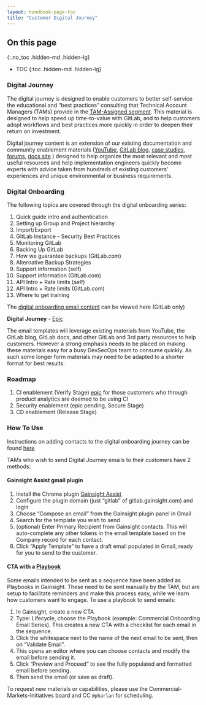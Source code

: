 ```yaml
---
layout: handbook-page-toc
title: "Customer Digital Journey"
---
```


## On this page
{:.no_toc .hidden-md .hidden-lg}

- TOC
{:toc .hidden-md .hidden-lg}


### Digital Journey

The digital journey is designed to enable customers to better self-service the educational and “best practices” consulting that Technical Account Managers (TAMs) provide in the [TAM-Assigned segment](/handbook/customer-success/tam/customer-segments-and-metrics/#tam-assigned-segment). This material is designed to help speed up time-to-value with GitLab, and to help customers adopt workflows and best practices more quickly in order to deepen their return on investment.

Digital journey content is an extension of our existing documentation and community enablement materials ([YouTube](https://www.youtube.com/channel/UCnMGQ8QHMAnVIsI3xJrihhg), [GitLab blog](https://about.gitlab.com/blog/), [case studies](https://about.gitlab.com/customers/), [forums](https://forum.gitlab.com/), [docs site](https://docs.gitlab.com/) ) designed to help organize the most relevant and most useful resources and help implementation engineers quickly become experts with advice taken from hundreds of existing customers’ experiences and unique environmental or business requirements.

### Digital Onboarding

The following topics are covered through the digital onboarding series:
1. Quick guide intro and authentication
1. Setting up Group and Project hierarchy
1. Import/Export
1. GitLab Instance - Security Best Practices
1. Monitoring GitLab
1. Backing Up GitLab
1. How we guarantee backups (GitLab.com)
1. Alternative Backup Strategies
1. Support information (self)
1. Support information (GitLab.com)
1. API Intro + Rate limits (self)
1. API Intro + Rate limits (GitLab.com)
1. Where to get training

The [digital onboarding email content](https://docs.google.com/document/d/1nOkcmbzKSsaLdJwZquGG8otrMHeZpqpYRTOmhw2kEYE/edit?usp=sharing) can be viewed here (GitLab only)


**Digital Journey** - [Epic](https://gitlab.com/groups/gitlab-com/customer-success/-/epics/65)

The email templates will leverage existing materials from YouTube, the GitLab blog, GitLab docs, and other GitLab and 3rd party resources to help customers. However a strong emphasis needs to be placed on making these materials easy for a busy DevSecOps team to consume quickly. As such some longer form materials may need to be adapted to a shorter format for best results.

### Roadmap

1. CI enablement (Verify Stage) [epic](https://gitlab.com/groups/gitlab-com/customer-success/-/epics/69) for those customers who through product analytics are deemed to be using CI
1. Security enablement (epic pending, Secure Stage)
1. CD enablement (Release Stage)

### How To Use

Instructions on adding contacts to the digital onboarding journey can be found [here](/handbook/customer-success/tam/digital-journey/nominating-contacts-for-the-digital-journey/)

TAMs who wish to send Digital Journey emails to their customers have 2 methods:

#### Gainsight Assist gmail plugin  
1.  Install the Chrome plugin [Gainsight Assist](https://chrome.google.com/webstore/detail/gainsight-assist/kbiepllbcbandmpckhoejbgcaddcpbno)  
1.  Configure the plugin domain (just “gitlab” of gitlab.gainsight.com) and login  
1.  Choose “Compose an email” from the Gainsight plugin panel in Gmail  
1.  Search for the template you wish to send  
1.  (optional) Enter Primary Recipient from Gainsight contacts. This will auto-complete any other tokens in the email template based on the Company record for each contact.  
1.  Click “Apply Template” to have a draft email populated in Gmail, ready for you to send to the customer.  

#### CTA with a [Playbook](/handbook/customer-success/tam/gainsight/#ctas)
Some emails intended to be sent as a sequence have been added as Playbooks in Gainsight. These need to be sent manually by the TAM, but are setup to facilitate reminders and make this process easy, while we learn how customers want to engage. To use a playbook to send emails:
1.  In Gainsight, create a new CTA
1.  Type: Lifecycle, choose the Playbook (example:  Commercial Onboarding Email Series). This creates a new CTA with a checklist for each email in the sequence.
1.  Click the whitespace next to the name of the next email to be sent, then on “Validate Email”.
1.  This opens an editor where you can choose contacts and modify the email before sending it.
1.  Click “Preview and Proceed” to see the fully populated and formatted email before sending.
1.  Then send the email (or save as draft).   

To request new materials or capabilities, please use the Commercial-Markets-Initiatives board and CC `@pharlan` for scheduling.
